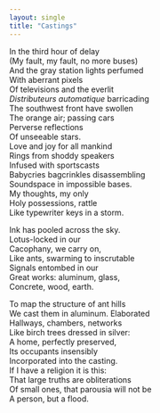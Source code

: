 ```yaml
---
layout: single
title: "Castings"
---
```


In the third hour of delay  
(My fault, my fault, no more buses)  
And the gray station lights perfumed  
With aberrant pixels  
Of televisions and the everlit  
*Distributeurs automatique* barricading  
The southwest front have swollen  
The orange air; passing cars  
Perverse reflections  
Of unseeable stars.  
Love and joy for all mankind  
Rings from shoddy speakers  
Infused with sportscasts  
Babycries bagcrinkles disassembling  
Soundspace in impossible bases.  
My thoughts, my only  
Holy possessions, rattle  
Like typewriter keys in a storm.  

Ink has pooled across the sky.  
Lotus-locked in our  
Cacophany, we carry on,  
Like ants, swarming to inscrutable  
Signals entombed in our  
Great works: aluminum, glass,  
Concrete, wood, earth.  

To map the structure of ant hills  
We cast them in aluminum. Elaborated  
Hallways, chambers, networks  
Like birch trees dressed in silver:  
A home, perfectly preserved,  
Its occupants insensibly  
Incorporated into the casting.  
If I have a religion it is this:  
That large truths are obliterations  
Of small ones, that parousia will not be  
A person, but a flood. 